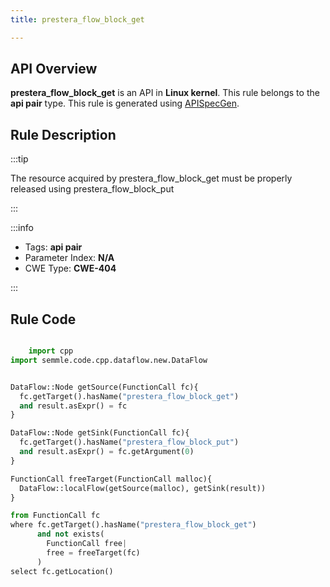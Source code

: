 ```yaml
---
title: prestera_flow_block_get

---
```



## API Overview
**prestera_flow_block_get** is an API in **Linux kernel**. This rule belongs to the **api pair** type. This rule is generated using [APISpecGen](../../tools/APISpecGen).
## Rule Description

:::tip

The resource acquired by prestera_flow_block_get must be properly released using prestera_flow_block_put

:::

:::info

- Tags: **api pair**
- Parameter Index: **N/A**
- CWE Type: **CWE-404**

:::

## Rule Code
```python

    import cpp
import semmle.code.cpp.dataflow.new.DataFlow


DataFlow::Node getSource(FunctionCall fc){
  fc.getTarget().hasName("prestera_flow_block_get")
  and result.asExpr() = fc
}

DataFlow::Node getSink(FunctionCall fc){
  fc.getTarget().hasName("prestera_flow_block_put")
  and result.asExpr() = fc.getArgument(0)
}

FunctionCall freeTarget(FunctionCall malloc){
  DataFlow::localFlow(getSource(malloc), getSink(result))
}

from FunctionCall fc
where fc.getTarget().hasName("prestera_flow_block_get")
      and not exists(
        FunctionCall free| 
        free = freeTarget(fc)
      )
select fc.getLocation()

    
```